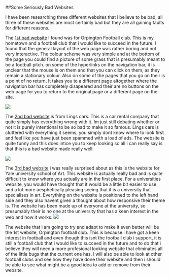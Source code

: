 ##Some Seriously Bad Websites

I have been researching three different websites that i believe to be bad, all three of these websites are most certainly bad but they are all gaining faults for different reasons.

The [1st bad website](http://www.orpingtonfc.org.uk) I found was for Orpington Football club. This is my hometown and a football club that i would like to succeed in the future. I found that the general layout of the web page was rather boring and not very interactive. The colour scheme was very simple and at the bottom of the page you could find a picture of some grass that is presumably meant to be a football pitch. on some of the hyperlinks on the navigation bar, it is unclear that the mouse is on them and that you can click on them, as they remain a stationary colour. Also on some of the pages that you go on their is a point of no return. It takes you to a different page altogether where the navigation bar has completely disapeared and their are no buttons on the web page for you to return to the original page or a different page on the site.

![](http://upload.wikimedia.org/wikipedia/en/8/8d/Orpington_F.C._logo.png)

The [2nd bad website](http://www.lingscars.com) is from Lings cars. This is a car rental company that quite simply has everything wrong with it. Im just still debating whether or not it is purely intentional to be so bad to make it so famous. Lings cars is cluttered with everything it seems, you simply dont know where to look first and feel like you have just been spammed with a load of ads. The website is quite funny and this does intice you to keep looking so all i can really say is that this is a bad website made really well. 

![](http://www.russianmilitarytrucks.com/gallery/var/albums/Chinese/lingscars_61s.jpg?m=1309477212)

The [3rd bad website](http://art.yale.edu) i was really surprised about as this is the website for Yale university school of Art. This website is actually really bad and is quite difficult to know where you actually are in the first place. For a universities website, you would have thought that it would be a little bit easier to use and a lot more aesphetically pleasing seeing that it is a university that specialises in art. Everything on the website is positioned to the left hand side and they also havent given a thought about how responsive their theme is. The website has been made up of everyone at the university, so presumably their is no one at the university that has a keen interest in the web and how it works. 
![](http://news.yale.edu/sites/default/files/ydb-images/1997-87140407.jpg)

The website that i am going to try and adapt to make it even better will be the 1st website, Orpington football club. This is because i have got a keen interest in football and even though this isnt the football club i support, it is still a football club that i would like to succeed in the future and to do that i believe they will need a more profesional looking website that eliminates all of the little bugs that the current one has. I will also be able to look at other football clubs and see how they have done their website and then i should be able to see what might be a good idea to add or remove from their website. 